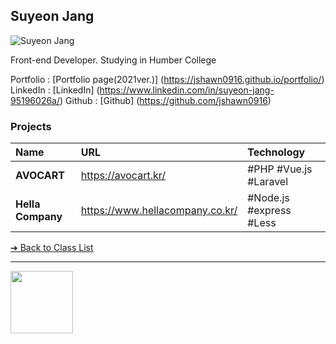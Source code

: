 <style>@import url("//readme.codeadam.ca/readme.css");</style>

## Suyeon Jang

![Suyeon Jang](../images/jshawn0916.jpg)

Front-end Developer. Studying in Humber College

Portfolio : [Portfolio page(2021ver.)] (https://jshawn0916.github.io/portfolio/)
LinkedIn : [LinkedIn] (https://www.linkedin.com/in/suyeon-jang-95196026a/)
Github : [Github] (https://github.com/jshawn0916)

### Projects
|Name|URL|Technology|
|:---|:---|:---|
|**AVOCART**|https://avocart.kr/|#PHP #Vue.js #Laravel|
|**Hella Company**|https://www.hellacompany.co.kr/|#Node.js #express #Less|

[&#10132; Back to Class List](/)

---

<a href="https://brickmmo.com">
<img src="https://brickmmo.com/images/brickmmo-logo-horizontal.jpg" width="100">
</a>

